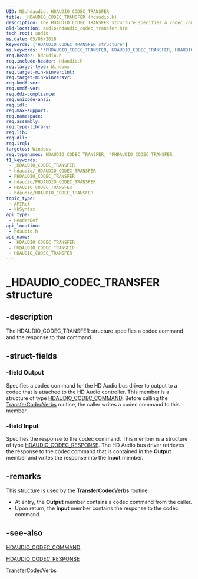 ```yaml
---
UID: NS:hdaudio._HDAUDIO_CODEC_TRANSFER
title: _HDAUDIO_CODEC_TRANSFER (hdaudio.h)
description: The HDAUDIO_CODEC_TRANSFER structure specifies a codec command and the response to that command.
old-location: audio\hdaudio_codec_transfer.htm
tech.root: audio
ms.date: 05/08/2018
keywords: ["HDAUDIO_CODEC_TRANSFER structure"]
ms.keywords: "*PHDAUDIO_CODEC_TRANSFER, HDAUDIO_CODEC_TRANSFER, HDAUDIO_CODEC_TRANSFER structure [Audio Devices], PHDAUDIO_CODEC_TRANSFER, PHDAUDIO_CODEC_TRANSFER structure pointer [Audio Devices], _HDAUDIO_CODEC_TRANSFER, aud-prop2_7bb7a1d5-ed28-48d4-8ca4-ff2f85002d7c.xml, audio.hdaudio_codec_transfer, hdaudio/HDAUDIO_CODEC_TRANSFER, hdaudio/PHDAUDIO_CODEC_TRANSFER"
req.header: hdaudio.h
req.include-header: Hdaudio.h
req.target-type: Windows
req.target-min-winverclnt: 
req.target-min-winversvr: 
req.kmdf-ver: 
req.umdf-ver: 
req.ddi-compliance: 
req.unicode-ansi: 
req.idl: 
req.max-support: 
req.namespace: 
req.assembly: 
req.type-library: 
req.lib: 
req.dll: 
req.irql: 
targetos: Windows
req.typenames: HDAUDIO_CODEC_TRANSFER, *PHDAUDIO_CODEC_TRANSFER
f1_keywords:
 - _HDAUDIO_CODEC_TRANSFER
 - hdaudio/_HDAUDIO_CODEC_TRANSFER
 - PHDAUDIO_CODEC_TRANSFER
 - hdaudio/PHDAUDIO_CODEC_TRANSFER
 - HDAUDIO_CODEC_TRANSFER
 - hdaudio/HDAUDIO_CODEC_TRANSFER
topic_type:
 - APIRef
 - kbSyntax
api_type:
 - HeaderDef
api_location:
 - hdaudio.h
api_name:
 - _HDAUDIO_CODEC_TRANSFER
 - PHDAUDIO_CODEC_TRANSFER
 - HDAUDIO_CODEC_TRANSFER
---
```


# _HDAUDIO_CODEC_TRANSFER structure


## -description

The HDAUDIO_CODEC_TRANSFER structure specifies a codec command and the response to that command.

## -struct-fields

### -field Output

Specifies a codec command for the HD Audio bus driver to output to a codec that is attached to the HD Audio controller. This member is a structure of type <a href="/windows-hardware/drivers/ddi/hdaudio/ns-hdaudio-_hdaudio_codec_command">HDAUDIO_CODEC_COMMAND</a>. Before calling the <a href="/windows-hardware/drivers/ddi/hdaudio/nc-hdaudio-ptransfer_codec_verbs">TransferCodecVerbs</a> routine, the caller writes a codec command to this member.

### -field Input

Specifies the response to the codec command. This member is a structure of type <a href="/windows-hardware/drivers/ddi/hdaudio/ns-hdaudio-_hdaudio_codec_response">HDAUDIO_CODEC_RESPONSE</a>. The HD Audio bus driver retrieves the response to the codec command that is contained in the <b>Output</b> member and writes the response into the <b>Input</b> member.

## -remarks

This structure is used by the <b>TransferCodecVerbs</b> routine:

<ul>
<li>
At entry, the <b>Output</b> member contains a codec command from the caller.

</li>
<li>
Upon return, the <b>Input</b> member contains the response to the codec command.

</li>
</ul>

## -see-also

<a href="/windows-hardware/drivers/ddi/hdaudio/ns-hdaudio-_hdaudio_codec_command">HDAUDIO_CODEC_COMMAND</a>



<a href="/windows-hardware/drivers/ddi/hdaudio/ns-hdaudio-_hdaudio_codec_response">HDAUDIO_CODEC_RESPONSE</a>



<a href="/windows-hardware/drivers/ddi/hdaudio/nc-hdaudio-ptransfer_codec_verbs">TransferCodecVerbs</a>

